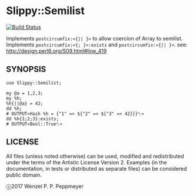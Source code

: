 # Slippy::Semilist

[![Build Status](https://travis-ci.org/gfldex/perl6-slippy-semilist.svg?branch=master)](https://travis-ci.org/gfldex/perl6-slippy-semilist)

Implements `postcircumfix:<{|| }>` to allow coercion of Array to semilist.
Implements `postcircumfix:<{; }>:exists` and `postcircumfix:<{|| }>`.
see: http://design.perl6.org/S09.html#line_419

## SYNOPSIS

```
use Slippy::Semilist;

my @a = 1,2,3;
my %h;
%h{||@a} = 42;
dd %h;
# OUTPUT«Hash %h = {"1" => ${"2" => ${"3" => 42}}}␤»
dd %h{1;2;3}:exists;
# OUTPUT«Bool::True␤»
```

## LICENSE

All files (unless noted otherwise) can be used, modified and redistributed
under the terms of the Artistic License Version 2. Examples (in the
documentation, in tests or distributed as separate files) can be considered
public domain.

ⓒ2017 Wenzel P. P. Peppmeyer
